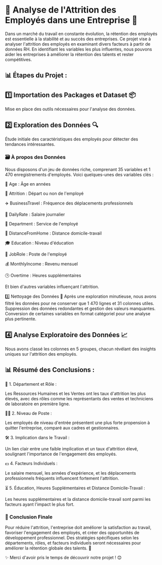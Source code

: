 # 🚀 Analyse de l'Attrition des Employés dans une Entreprise 💼
Dans un marché du travail en constante évolution, la rétention des employés est essentielle à la stabilité et au succès des entreprises. Ce projet vise à analyser l'attrition des employés en examinant divers facteurs à partir de données RH. En identifiant les variables les plus influentes, nous pouvons aider les entreprises à améliorer la rétention des talents et rester compétitives.

## 📊 Étapes du Projet :
## 1️⃣ Importation des Packages et Dataset 📦
Mise en place des outils nécessaires pour l'analyse des données.
## 2️⃣ Exploration des Données 🔍
Étude initiale des caractéristiques des employés pour détecter des tendances intéressantes.
### 🗃️ À propos des Données
Nous disposons d'un jeu de données riche, comprenant 35 variables et 1 470 enregistrements d'employés. Voici quelques-unes des variables clés :

👵 Age : Âge en années

🚶 Attrition : Départ ou non de l'employé

✈️ BusinessTravel : Fréquence des déplacements professionnels

💸 DailyRate : Salaire journalier

🏢 Department : Service de l'employé

🏡 DistanceFromHome : Distance domicile-travail

🎓 Education : Niveau d'éducation

💼 JobRole : Poste de l'employé

💰 MonthlyIncome : Revenu mensuel

🕒 Overtime : Heures supplémentaires

Et bien d'autres variables influençant l'attrition.


3️⃣ Nettoyage des Données 🧹
Après une exploration minutieuse, nous avons filtré les données pour ne conserver que 1 470 lignes et 31 colonnes utiles.
Suppression des données redondantes et gestion des valeurs manquantes.
Conversion de certaines variables en format catégoriel pour une analyse plus pertinente.
## 4️⃣ Analyse Exploratoire des Données 📈
Nous avons classé les colonnes en 5 groupes, chacun révélant des insights uniques sur l'attrition des employés.

## 📊 Résumé des Conclusions :
🏢 1. Département et Rôle :

Les Ressources Humaines et les Ventes ont les taux d'attrition les plus élevés, avec des rôles comme les représentants des ventes et techniciens de laboratoire en première ligne.

🧑‍💼 2. Niveau de Poste :

Les employés de niveau d'entrée présentent une plus forte propension à quitter l'entreprise, comparé aux cadres et gestionnaires.

🛠️ 3. Implication dans le Travail :

Un lien clair entre une faible implication et un taux d'attrition élevé, soulignant l'importance de l'engagement des employés.

💵 4. Facteurs Individuels :

Le salaire mensuel, les années d'expérience, et les déplacements professionnels fréquents influencent fortement l'attrition.

⏳ 5. Éducation, Heures Supplémentaires et Distance Domicile-Travail :

Les heures supplémentaires et la distance domicile-travail sont parmi les facteurs ayant l'impact le plus fort.

### 🏁 Conclusion Finale
Pour réduire l'attrition, l'entreprise doit améliorer la satisfaction au travail, favoriser l'engagement des employés, et créer des opportunités de développement professionnel. Des stratégies spécifiques selon les départements, rôles, et facteurs individuels seront nécessaires pour améliorer la rétention globale des talents. 🌟


✨ Merci d'avoir pris le temps de découvrir notre projet ! 😊

